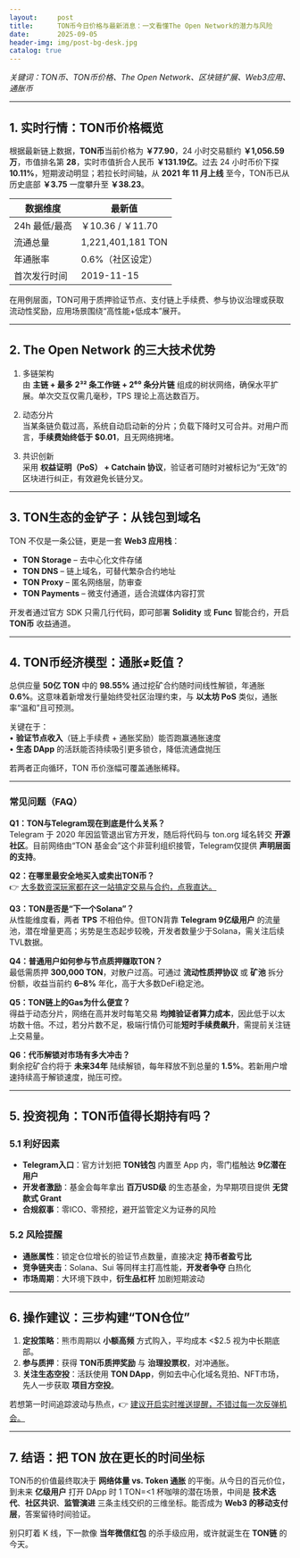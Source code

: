 ```yaml
---
layout:     post
title:      TON币今日价格与最新消息：一文看懂The Open Network的潜力与风险
date:       2025-09-05
header-img: img/post-bg-desk.jpg
catalog: true
---
```


*关键词：TON币、TON币价格、The Open Network、区块链扩展、Web3应用、通胀币*

---

## 1. 实时行情：TON币价格概览

根据最新链上数据，**TON币**当前价格为 **￥77.90**，24 小时交易额约 **￥1,056.59万**，市值排名第 **28**，实时市值折合人民币 **￥131.19亿**。过去 24 小时币价下探 **10.11%**，短期波动明显；若拉长时间轴，从 **2021 年 11 月上线** 至今，TON币已从历史底部 **￥3.75** 一度攀升至 **￥38.23**。

| 数据维度       | 最新值                |
| -------------- | --------------------- |
| 24h 最低/最高  | ￥10.36 / ￥11.70     |
| 流通总量       | 1,221,401,181 TON     |
| 年通胀率       | 0.6%（社区设定）      |
| 首次发行时间   | 2019-11-15            |

在用例层面，TON可用于质押验证节点、支付链上手续费、参与协议治理或获取流动性奖励，应用场景围绕“高性能+低成本”展开。

---

## 2. The Open Network 的三大技术优势

1. 多链架构  
   由 **主链 + 最多 2³² 条工作链 + 2⁶⁰ 条分片链** 组成的树状网络，确保水平扩展。单次交互仅需几毫秒，TPS 理论上高达数百万。

2. 动态分片  
   当某条链负载过高，系统自动启动新的分片；负载下降时又可合并。对用户而言，**手续费始终低于 $0.01**，且无网络拥堵。

3. 共识创新  
   采用 **权益证明（PoS） + Catchain 协议**，验证者可随时对被标记为“无效”的区块进行纠正，有效避免长链分叉。

---

## 3. TON生态的金铲子：从钱包到域名  
TON 不仅是一条公链，更是一套 **Web3 应用栈**：

- **TON Storage** – 去中心化文件存储  
- **TON DNS** – 链上域名，可替代繁杂合约地址  
- **TON Proxy** – 匿名网络层，防审查  
- **TON Payments** – 微支付通道，适合流媒体内容打赏

开发者通过官方 SDK 只需几行代码，即可部署 **Solidity** 或 **Func** 智能合约，开启 **TON币** 收益通道。

---

## 4. TON币经济模型：通胀≠贬值？

总供应量 **50亿 TON** 中的 **98.55%** 通过挖矿合约随时间线性解锁，年通胀 **0.6%**。这意味着新增发行量始终受社区治理约束，与 **以太坊 PoS** 类似，通胀率“温和”且可预测。

关键在于：  
• **验证节点收入**（链上手续费 + 通胀奖励）能否跑赢通胀速度  
• **生态 DApp** 的活跃能否持续吸引更多锁仓，降低流通盘抛压

若两者正向循环，TON 币价涨幅可覆盖通胀稀释。

---

### 常见问题（FAQ）

**Q1：TON与Telegram现在到底是什么关系？**  
Telegram 于 2020 年因监管退出官方开发，随后将代码与 ton.org 域名转交 **开源社区**。目前网络由“TON 基金会”这个非营利组织接管，Telegram仅提供 **声明层面的支持**。

**Q2：在哪里最安全地买入或卖出TON币？**  
👉 [大多数资深玩家都在这一站搞定交易与合约，点我直达。](https://okxdog.com/)  

**Q3：TON是否是“下一个Solana”？**  
从性能维度看，两者 **TPS** 不相伯仲。但TON背靠 **Telegram 9亿级用户** 的流量池，潜在增量更高；劣势是生态起步较晚，开发者数量少于Solana，需关注后续TVL数据。

**Q4：普通用户如何参与节点质押赚取TON？**  
最低需质押 **300,000 TON**，对散户过高。可通过 **流动性质押协议** 或 **矿池** 拆分份额，收益当前约 **6–8%** 年化，高于大多数DeFi稳定池。

**Q5：TON链上的Gas为什么便宜？**  
得益于动态分片，网络在高并发时每笔交易 **均摊验证者算力成本**，因此低于以太坊数十倍。不过，若分片数不足，极端行情仍可能**短时手续费飙升**，需提前关注链上交易量。

**Q6：代币解锁对市场有多大冲击？**  
剩余挖矿合约将于 **未来34年** 陆续解锁，每年释放不到总量的 **1.5%**。若新用户增速持续高于解锁速度，抛压可控。

---

## 5. 投资视角：TON币值得长期持有吗？

### 5.1 利好因素
- **Telegram入口**：官方计划把 **TON钱包** 内置至 App 内，零门槛触达 **9亿潜在用户**  
- **开发者激励**：基金会每年拿出 **百万USD级** 的生态基金，为早期项目提供 **无贷款式 Grant**  
- **合规叙事**：零ICO、零预挖，避开监管定义为证券的风险

### 5.2 风险提醒
- **通胀属性**：锁定仓位增长的验证节点数量，直接决定 **持币者盈亏比**  
- **竞争链夹击**：Solana、Sui 等同样主打高性能，**开发者争夺** 白热化  
- **市场周期**：大环境下跌中，**衍生品杠杆** 加剧短期波动

---

## 6. 操作建议：三步构建“TON仓位”

1. **定投策略**：熊市周期以 **小额高频** 方式购入，平均成本 <$2.5 视为中长期底部。  
2. **参与质押**：获得 **TON币质押奖励** 与 **治理投票权**，对冲通胀。  
3. **关注生态空投**：活跃使用 **TON DApp**，例如去中心化域名竞拍、NFT市场，先人一步获取 **项目方空投**。

若想第一时间追踪波动与热点，👉 [建议开启实时推送提醒，不错过每一次反弹机会。](https://okxdog.com/)

---

## 7. 结语：把 TON 放在更长的时间坐标

TON币的价值最终取决于 **网络体量 vs. Token 通胀** 的平衡。从今日的百元价位，到未来 **亿级用户** 打开 DApp 时 1 TON=<1 杯咖啡的潜在场景，中间是 **技术迭代**、**社区共识**、**监管演进** 三条主线交织的三维坐标。能否成为 **Web3 的移动支付层**，答案留待时间验证。

别只盯着 K 线，下一款像 **当年微信红包** 的杀手级应用，或许就诞生在 **TON链** 的今天。